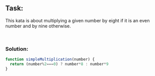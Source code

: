 ## Task:
This kata is about multiplying a given number by eight if it is an even number and by nine otherwise.

<br />

### Solution:

```javascript
function simpleMultiplication(number) {
  return (number%2===0) ? number*8 : number*9
}
```